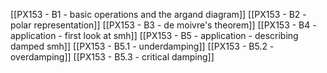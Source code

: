 [[PX153 - B1 - basic operations and the argand diagram]]
[[PX153 - B2 - polar representation]]
[[PX153 - B3 - de moivre's theorem]]
[[PX153 - B4 - application - first look at smh]]
[[PX153 - B5 - application - describing damped smh]]
	[[PX153 - B5.1 - underdamping]]
	[[PX153 - B5.2 - overdamping]]
	[[PX153 - B5.3 - critical damping]]
